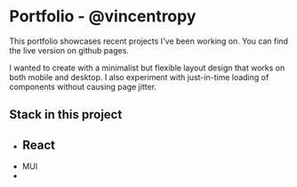 # Portfolio - @vincentropy

This portfolio showcases recent projects I've been working on. You can find the live version on github pages.

I wanted to create with a minimalist but flexible layout design that works on both mobile and desktop. I also experiment with just-in-time loading of components without causing page jitter.

## Stack in this project

- React
  -
- MUI
-
